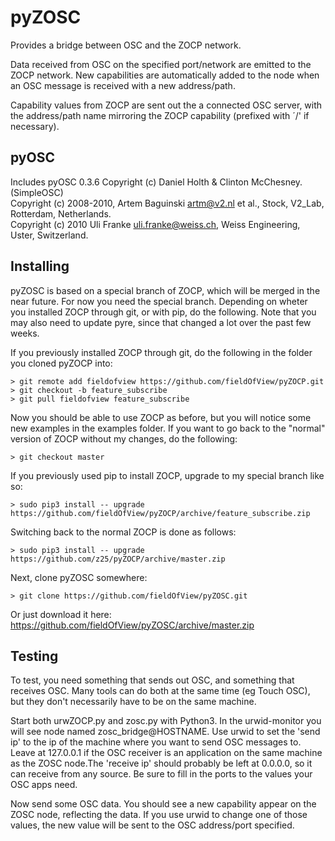 pyZOSC
======

Provides a bridge between OSC and the ZOCP network.

Data received from OSC on the specified port/network are emitted 
to the ZOCP network. New capabilities are automatically added to 
the node when an OSC message is received with a new address/path. 

Capability values from ZOCP are sent out the a connected OSC
server, with the address/path name mirroring the ZOCP capability
(prefixed with ´/' if necessary).


pyOSC
-----

Includes pyOSC 0.3.6
Copyright (c) Daniel Holth & Clinton McChesney. (SimpleOSC)  
Copyright (c) 2008-2010, Artem Baguinski <artm@v2.nl> et al., Stock, V2_Lab, Rotterdam, Netherlands.  
Copyright (c) 2010 Uli Franke <uli.franke@weiss.ch>, Weiss Engineering, Uster, Switzerland.


Installing
----------

pyZOSC is based on a special branch of ZOCP, which will be merged
in the near future. For now you need the special branch.
Depending on wheter you installed ZOCP through git, or with pip,
do the following. Note that you may also need to update pyre,
since that changed a lot over the past few weeks.

If you previously installed ZOCP through git, do the following
in the folder you cloned pyZOCP into:
```
> git remote add fieldofview https://github.com/fieldOfView/pyZOCP.git
> git checkout -b feature_subscribe
> git pull fieldofview feature_subscribe
```
Now you should be able to use ZOCP as before, but you will notice
some new examples in the examples folder. If you want to go back
to the "normal" version of ZOCP without my changes, do the
following:
```
> git checkout master
```

If you previously used pip to install ZOCP, upgrade to my special
branch like so:
```
> sudo pip3 install -- upgrade https://github.com/fieldOfView/pyZOCP/archive/feature_subscribe.zip
```
Switching back to the normal ZOCP is done as follows:
```
> sudo pip3 install -- upgrade https://github.com/z25/pyZOCP/archive/master.zip
```

Next, clone pyZOSC somewhere:
```
> git clone https://github.com/fieldOfView/pyZOSC.git
```
Or just download it here:
https://github.com/fieldOfView/pyZOSC/archive/master.zip


Testing
-------

To test, you need something that sends out OSC, and something
that receives OSC. Many tools can do both at the same time
(eg Touch OSC), but they don't necessarily have to be on the
same machine.

Start both urwZOCP.py and zosc.py with Python3. In the
urwid-monitor you will see node named zosc_bridge@HOSTNAME.
Use urwid to set the 'send ip' to the ip of the machine
where you want to send OSC messages to. Leave at 127.0.0.1
if the OSC receiver is an application on the same machine as
the ZOSC node.The 'receive ip' should probably be left at
0.0.0.0, so it can receive from any source. Be sure to fill
in the ports to the values your OSC apps need.

Now send some OSC data. You should see a new capability
appear on the ZOSC node, reflecting the data. If you use urwid
to change one of those values, the new value will be sent to
the OSC address/port specified.

